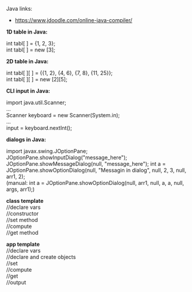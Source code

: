 Java links:
* https://www.jdoodle.com/online-java-compiler/
  
  
**1D table in Java:** 
  
  int tabl[ ] = {1, 2, 3};  
  int tabl[ ] = new [3];  

 **2D table in Java:**  
 
  int tabl[ ][ ] = {{1, 2}, {4, 6}, {7, 8}, {11, 25}};  
  int tabl[ ][ ] = new [2][5];  
  
 **CLI input in Java:**
 
  import java.util.Scanner;  
  ...  
  Scanner keyboard = new Scanner(System.in);  
  ...  
  input = keyboard.nextInt(); 
  
 **dialogs in Java:**
 
  import javax.swing.JOptionPane;  
  JOptionPane.showInputDialog("message_here");
  JOptionPane.showMessageDialog(null, "message_here");
  int a = JOptionPane.showOptionDialog(null, "Messagin in dialog", null, 2, 3, null, arr1, 2);  
  (manual: int a = JOptionPane.showOptionDialog(null, arr1, null, a, a, null, args, arr1);)  
  
  
**class template**  
//declare vars  
//constructor  
//set method  
//compute  
//get method  
  
**app template**  
//declare vars  
//declare and create objects  
//set  
//compute  
//get  
//output  
  
